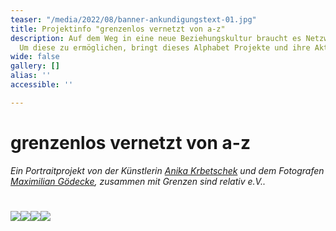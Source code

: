 ```yaml
---
teaser: "/media/2022/08/banner-ankundigungstext-01.jpg"
title: Projektinfo "grenzenlos vernetzt von a-z"
description: Auf dem Weg in eine neue Beziehungskultur braucht es Netzwerke und Kooperationen.
  Um diese zu ermöglichen, bringt dieses Alphabet Projekte und ihre Akteur:innen
wide: false
gallery: []
alias: ''
accessible: ''

---
```

# grenzenlos vernetzt von a-z

_Ein Portraitprojekt von der Künstlerin_ [_Anika Krbetschek_](www.anikakrb.com) _und dem Fotografen_ [_Maximilian Gödecke_](www.max-goedecke.de)_, zusammen mit Grenzen sind relativ e.V.._

# ![](/media/2022/08/banner-ankundigungstext-01.jpg)![](/media/2022/08/banner-ankundigungstext-02.jpg)![](/media/2022/08/banner-ankundigungstext-03.jpg)![](/media/2022/08/banner-ankundigungstext-04.jpg)